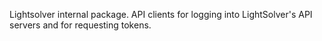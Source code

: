 Lightsolver internal package.
API clients for logging into LightSolver's API servers
and for requesting tokens.
